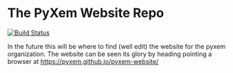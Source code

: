 # The PyXem Website Repo

[![Build Status](https://travis-ci.org/pyxem/pyxem-website.svg?branch=master)](https://travis-ci.org/pyxem/pyxem-website)

In the future this will be where to find (well edit) the website for the pyxem organization. The website can be seen its glory by heading pointing a browser at https://pyxem.github.io/pyxem-website/
